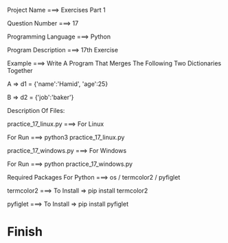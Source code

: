 Project Name ===> Exercises Part 1

Question Number ===> 17

Programming Language ===> Python

Program Description ===> 17th Exercise

Example ===> Write A Program That Merges The Following Two Dictionaries Together

A => d1 = {'name':'Hamid', 'age':25}

B => d2 = {'job':'baker'}

Description Of Files:

practice_17_linux.py ===> For Linux 

For Run ===> python3 practice_17_linux.py

practice_17_windows.py ===> For Windows

For Run ===> python practice_17_windows.py

Required Packages For Python ===> os / termcolor2 / pyfiglet

termcolor2 ===> To Install => pip install termcolor2

pyfiglet ===> To Install => pip install pyfiglet

# Finish
